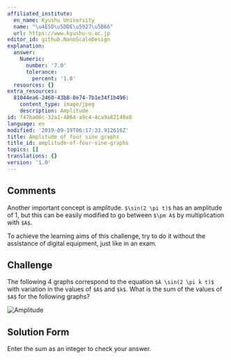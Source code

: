 ```yaml
---
affiliated_institute:
  en_name: Kyushu University
  name: "\u4E5D\u5DDE\u5927\u5B66"
  url: https://www.kyushu-u.ac.jp
editor_id: github.NanoScaleDesign
explanation:
  answer:
    Numeric:
      number: '7.0'
      tolerance:
        percent: '1.0'
  resources: {}
extra_resources:
  81044ea6-2460-43b8-8e74-7b1e34f1b496:
    content_type: image/jpeg
    description: Amplitude
id: f47ba08c-32a1-4864-a9c4-4ca9a82140a0
language: en
modified: '2019-09-19T06:17:33.912616Z'
title: Amplitude of four sine graphs
title_id: amplitude-of-four-sine-graphs
topics: []
translations: {}
version: '1.0'
---
```


## Comments
Another important concept is amplitude. `$\sin(2 \pi t)$` has an amplitude of 1, but this can be easily modified to go between `$\pm A$` by multiplication with `$A$`.

To achieve the learning aims of this challenge, try to do it without the assistance of digital equipment, just like in an exam.


## Challenge
The following 4 graphs correspond to the equation `$A \sin(2 \pi k t)$` with variation in the values of `$A$` and `$k$`. What is the sum of the values of `$A$` for the following graphs? 

![Amplitude](/api/v0/teachers/github.NanoScaleDesign/resources/public/81044ea6-2460-43b8-8e74-7b1e34f1b496.jpeg/81044ea6-2460-43b8-8e74-7b1e34f1b496.jpeg)

## Solution Form
Enter the sum as an integer to check your answer.

